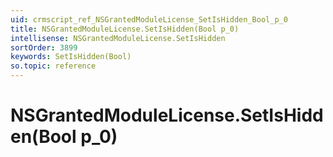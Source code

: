 ```yaml
---
uid: crmscript_ref_NSGrantedModuleLicense_SetIsHidden_Bool_p_0
title: NSGrantedModuleLicense.SetIsHidden(Bool p_0)
intellisense: NSGrantedModuleLicense.SetIsHidden
sortOrder: 3899
keywords: SetIsHidden(Bool)
so.topic: reference
---
```


# NSGrantedModuleLicense.SetIsHidden(Bool p_0)

